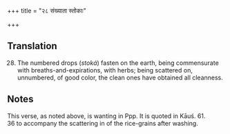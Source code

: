 +++
title = "२८ संख्याता स्तोकाः"

+++
## Translation
28. The numbered drops (*stoká*) fasten on the earth, being commensurate  
with breaths-and-expirations, with herbs; being scattered on,  
unnumbered, of good color, the clean ones have obtained all cleanness.

## Notes
  
  
  
  
  
This verse, as noted above, is wanting in Ppp. It is quoted in Kāuś. 61.  
36 to accompany the scattering in of the rice-grains after washing.
